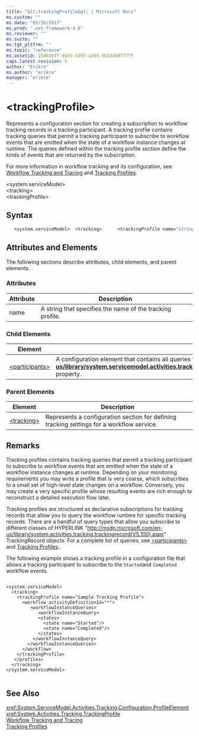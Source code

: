 ```yaml
---
title: "&lt;trackingProfile&gt; | Microsoft Docs"
ms.custom: ""
ms.date: "03/30/2017"
ms.prod: ".net-framework-4.6"
ms.reviewer: ""
ms.suite: ""
ms.tgt_pltfrm: ""
ms.topic: "reference"
ms.assetid: 154830ff-ddd3-4397-a3b5-5b334907777f
caps.latest.revision: 5
author: "Erikre"
ms.author: "erikre"
manager: "erikre"
---
```

# &lt;trackingProfile&gt;
Represents a configuration section for creating a subscription to workflow tracking records in a tracking participant. A tracking profile contains tracking queries that permit a tracking participant to subscribe to workflow events that are emitted when the state of a workflow instance changes at runtime. The queries defined within the tracking profile section define the kinds of events that are returned by the subscription.  
  
 For more information in workflow tracking and its configuration, see [Workflow Tracking and Tracing](../../../../../docs/framework/windows-workflow-foundation/workflow-tracking-and-tracing.md) and [Tracking Profiles](../../../../../docs/framework/windows-workflow-foundation/tracking-profiles.md).  
  
 \<system.serviceModel>  
\<tracking>  
\<trackingProfile>  
  
## Syntax  
  
```vb  
   <system.serviceModel>  <tracking>      <trackingProfile name="String">      <workflow activityDefinitionId="String">          <activityScheduledQueries>             <activityScheduledQuery activityName="String"                 childActivityName="String"/>          </activityScheduledQueries>             <activityStateQuery activityName="String" />                <arguments>                   <argument name="String"/>                </arguments>                <states>                   <state name="String"/>                </states>                <variables>                   <variable name="String"/>                </variables>          </activityStateQueries>          <bookmarkResumptionQueries>             <bookmarkResumptionQuery name="String" />          </bookmarkResumptionQueries>          <cancelRequestQueries>             <cancelRequestQuery activityName="String"                 childActivityName="String"/>          </cancelRequestQueries>          <customTrackingQueries>             <customTrackingQuery activityName="String"                 name="String"/>          </customTrackingQueries>          <faultPropagationQueries>             <faultPropagationQuery activityName="String"                 faultHandlerActivityName="String"/>          </faultPropagationQueries>         <workflowInstanceQueries>            <workflowInstanceQuery>              <states>                 <state name="String"/>              </states>          </workflowInstanceQuery>        </workflowInstanceQueries>      </workflow>    </trackingProfile>           </profiles>  </tracking></system.serviceModel>    
```  
  
## Attributes and Elements  
 The following sections describe attributes, child elements, and parent elements.  
  
### Attributes  
  
|Attribute|Description|  
|---------------|-----------------|  
|name|A string that specifies the name of the tracking profile.|  
  
### Child Elements  
  
|Element|Description|  
|-------------|-----------------|  
|[\<participants>](../../../../../docs/framework/configuring-apps/file-schema/file-schema/windows-workflow-foundation/participants.md)|A configuration element that contains all queries for a specific workflow identified by the **a HYPERLINK "http://msdn.microsoft.com/en-us/library/system.servicemodel.activities.tracking.configuration.profileworkflowelement.activitydefinitionid(VS.100).aspx"ctivityDefinitionId** property.|  
  
### Parent Elements  
  
|Element|Description|  
|-------------|-----------------|  
|[\<tracking>](../../../../../docs/framework/configuring-apps/file-schema/file-schema/windows-workflow-foundation/tracking.md)|Represents a configuration section for defining tracking settings for a workflow service.|  
  
## Remarks  
 Tracking profiles contains tracking queries that permit a tracking participant to subscribe to workflow events that are emitted when the state of a workflow instance changes at runtime. Depending on your monitoring requirements you may write a profile that is very coarse, which subscribes to a small set of high-level state changes on a workflow. Conversely, you may create a very specific profile whose resulting events are rich enough to reconstruct a detailed execution flow later.  
  
 Tracking profiles are structured as declarative subscriptions for tracking records that allow you to query the workflow runtime for specific tracking records. There are a handful of query types that allow you subscribe to different classes of  HYPERLINK "http://msdn.microsoft.com/en-us/library/system.activities.tracking.trackingrecord(VS.100).aspx" TrackingRecord objects. For a complete list of queries, see [\<participants>](../../../../../docs/framework/configuring-apps/file-schema/file-schema/windows-workflow-foundation/participants.md) and [Tracking Profiles](../../../../../docs/framework/windows-workflow-foundation/tracking-profiles.md)..  
  
 The following example shows a tracking profile in a configuration file that allows a tracking participant to subscribe to the `Started`and `Completed` workflow events.  
  
```  
  
<system.serviceModel>  
  <tracking>    
    <trackingProfile name="Sample Tracking Profile">  
      <workflow activityDefinitionId="*">  
         <workflowInstanceQueries>  
            <workflowInstanceQuery>  
            <states>  
              <state name="Started"/>  
              <state name="Completed"/>  
            </states>  
          </workflowInstanceQuery>  
        </workflowInstanceQueries>  
      </workflow>  
    </trackingProfile>          
   </profiles>  
  </tracking>  
</system.serviceModel>  
  
```  
  
## See Also  
 <xref:System.ServiceModel.Activities.Tracking.Configuration.ProfileElement>   
 <xref:System.Activities.Tracking.TrackingProfile>   
 [Workflow Tracking and Tracing](../../../../../docs/framework/windows-workflow-foundation/workflow-tracking-and-tracing.md)   
 [Tracking Profiles](../../../../../docs/framework/windows-workflow-foundation/tracking-profiles.md)